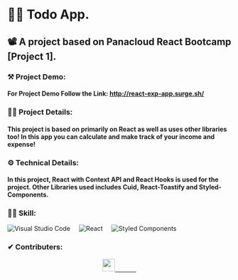 # 👨‍💻 Todo App.

## 📽 A project based on Panacloud React Bootcamp [Project 1].

### ⚒ Project Demo:

#### For Project Demo Follow the Link: http://react-exp-app.surge.sh/

### 🕵️‍♂️ Project Details:

#### This project is based on primarily on React as well as uses other libraries too! In this app you can calculate and make track of your income and expense!

### ⚙ Technical Details:

#### In this project, React with Context API and React Hooks is used for the project. Other Libraries used includes Cuid, React-Toastify and Styled-Components.

### 🤹‍♂️ Skill:

![Visual Studio Code](https://img.shields.io/badge/-Visual%20Studio%20Code-333333?style=for-the-badge&logo=visual-studio-code)&nbsp;&nbsp;&nbsp;&nbsp;
![React](https://img.shields.io/badge/-React-333333?style=for-the-badge&logo=react)&nbsp;&nbsp;&nbsp;&nbsp;
![Styled Components](https://img.shields.io/badge/-Styled%20Components-333333?style=for-the-badge&logo=styled-components)&nbsp;&nbsp;&nbsp;&nbsp;

### ✔ Contributers:

<p align="center">
  <a href="https://github.com/m-zeeshan-saeed">
    <img height="28em" src="https://img.shields.io/badge/Zeeshan--Saeed-github-lightgrey"/>&nbsp&nbsp&nbsp&nbsp&nbsp&nbsp&nbsp&nbsp&nbsp&nbsp&nbsp&nbsp
  </a>
</p>
